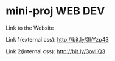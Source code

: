 # mini-proj WEB DEV

Link to the Website

Link 1(external css):
http://bit.ly/3hYzp43

Link 2(internal css):
http://bit.ly/3oviIQ3
